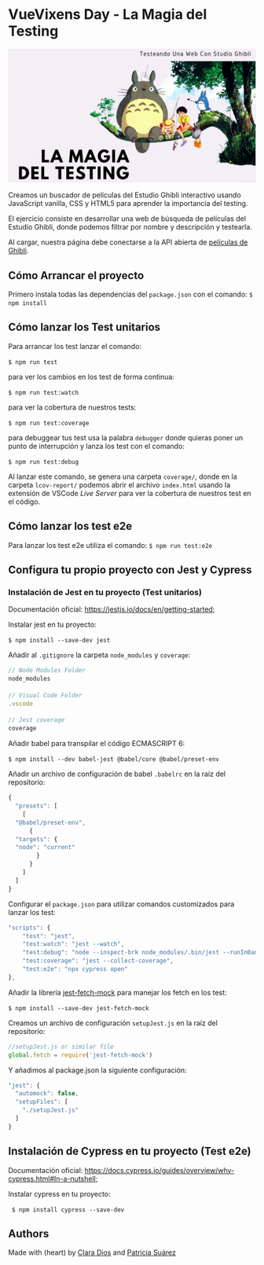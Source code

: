 # VueVixens Day - La Magia del Testing

![La Magia del Testing](./images/testing-screenshot.png)

Creamos un buscador de películas del Estudio Ghibli interactivo usando JavaScript vanilla, CSS y HTML5 para aprender la importancia del testing.

El ejercicio consiste en desarrollar una web de búsqueda de películas del Estudio Ghibli, donde podemos filtrar por nombre y descripción y testearla. 

Al cargar, nuestra página debe conectarse a la API abierta de [películas de Ghibli](https://ghibliapi.herokuapp.com/). 

## Cómo Arrancar el proyecto

Primero instala todas las dependencias del `package.json` con el comando:
`$ npm install`

## Cómo lanzar los Test unitarios

Para arrancar los test lanzar el comando:

`$ npm run test`

para ver los cambios en los test de forma continua:

`$ npm run test:watch` 

para ver la cobertura de nuestros tests:

`$ npm run test:coverage`

para debuggear tus test usa la palabra `debugger` donde quieras poner un punto de interrupción y lanza los test con el comando:

`$ npm run test:debug`

Al lanzar este comando, se genera una carpeta `coverage/`, donde en la carpeta `lcov-report/` podemos abrir el archivo `index.html` usando la extensión de VSCode *Live Server* para ver la cobertura de nuestros test en el código.

## Cómo lanzar los test e2e

Para lanzar los test e2e utiliza el comando:
`$ npm run test:e2e`


## Configura tu propio proyecto con Jest y Cypress

### Instalación de Jest en tu proyecto (Test unitarios)

Documentación oficial: https://jestjs.io/docs/en/getting-started;

Instalar jest en tu proyecto:

`$ npm install --save-dev jest`

Añadir al `.gitignore` la carpeta `node_modules` y `coverage`:

```js
// Node Modules Folder
node_modules

// Visual Code Folder
.vscode

// Jest coverage
coverage
```

Añadir babel para transpilar el código ECMASCRIPT 6:

`$ npm install --dev babel-jest @babel/core @babel/preset-env`

Añadir un archivo de configuración de babel `.babelrc` en la raíz del repositorio:

```js
{
  "presets": [
    [
  "@babel/preset-env",
      {
  "targets": {
  "node": "current"
        }
      }
    ]
  ]
}
```

Configurar el `package.json` para utilizar comandos customizados para lanzar los test:

```js
"scripts": {
    "test": "jest",
    "test:watch": "jest --watch",
    "test:debug": "node --inspect-brk node_modules/.bin/jest --runInBand",
    "test:coverage": "jest --collect-coverage",
    "test:e2e": "npx cypress open"
},
```

Añadir la librería [jest-fetch-mock](https://www.npmjs.com/package/jest-fetch-mock#simple-mock-and-assert)
para manejar los fetch en los test:

`$ npm install --save-dev jest-fetch-mock`

Creamos un archivo de configuración `setupJest.js` en la raíz del repositorio:

```js
//setupJest.js or similar file
global.fetch = require('jest-fetch-mock')
```

Y añadimos al package.json la siguiente configuración:
```js
"jest": {
  "automock": false,
  "setupFiles": [
    "./setupJest.js"
  ]
}
```

## Instalación de Cypress en tu proyecto (Test e2e)

Documentación oficial: https://docs.cypress.io/guides/overview/why-cypress.html#In-a-nutshell;

Instalar cypress en tu proyecto:

` $ npm install cypress --save-dev`

## Authors

Made with (heart) by [Clara Dios](https://github.com/claradios) and [Patricia Suárez](https://github.com/patriciaSR)